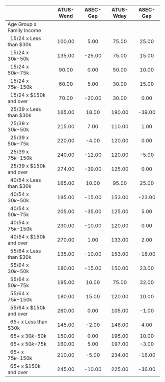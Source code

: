 
|                      |    ATUS-Wend |     ASEC-Gap |    ATUS-Wday |     ASEC-Gap |
| -------------------- | :----------: | :----------: | :----------: | :----------: |
| Age Group x Family Income |              |              |              |              |
| &nbsp;&nbsp;15/24 x Less than $30k |       100.00 |         5.00 |        75.00 |        25.00 |
| &nbsp;&nbsp;15/24 x $30k-$50k |       135.00 |       -25.00 |        75.00 |        15.00 |
| &nbsp;&nbsp;15/24 x $50k-$75k |        90.00 |         0.00 |        50.00 |        10.00 |
| &nbsp;&nbsp;15/24 x $75k-$150k |        60.00 |         5.00 |        30.00 |        15.00 |
| &nbsp;&nbsp;15/24 x $150k and over |        70.00 |       -20.00 |        30.00 |         0.00 |
| &nbsp;&nbsp;25/39 x Less than $30k |       165.00 |        18.00 |       190.00 |       -39.00 |
| &nbsp;&nbsp;25/39 x $30k-$50k |       215.00 |         7.00 |       110.00 |         1.00 |
| &nbsp;&nbsp;25/39 x $50k-$75k |       220.00 |        -4.00 |       120.00 |         0.00 |
| &nbsp;&nbsp;25/39 x $75k-$150k |       240.00 |       -12.00 |       120.00 |        -5.00 |
| &nbsp;&nbsp;25/39 x $150k and over |       274.00 |       -39.00 |       125.00 |         0.00 |
| &nbsp;&nbsp;40/54 x Less than $30k |       165.00 |        10.00 |        95.00 |        25.00 |
| &nbsp;&nbsp;40/54 x $30k-$50k |       195.00 |       -15.00 |       153.00 |       -23.00 |
| &nbsp;&nbsp;40/54 x $50k-$75k |       205.00 |       -35.00 |       125.00 |         5.00 |
| &nbsp;&nbsp;40/54 x $75k-$150k |       230.00 |       -10.00 |       120.00 |         0.00 |
| &nbsp;&nbsp;40/54 x $150k and over |       270.00 |         1.00 |       133.00 |         2.00 |
| &nbsp;&nbsp;55/64 x Less than $30k |       135.00 |       -10.00 |       153.00 |       -18.00 |
| &nbsp;&nbsp;55/64 x $30k-$50k |       180.00 |       -15.00 |       150.00 |        23.00 |
| &nbsp;&nbsp;55/64 x $50k-$75k |       195.00 |        10.00 |        75.00 |        32.00 |
| &nbsp;&nbsp;55/64 x $75k-$150k |       180.00 |        15.00 |       120.00 |        10.00 |
| &nbsp;&nbsp;55/64 x $150k and over |       260.00 |         0.00 |       105.00 |        -1.00 |
| &nbsp;&nbsp;65+ x Less than $30k |       145.00 |        -2.00 |       146.00 |         4.00 |
| &nbsp;&nbsp;65+ x $30k-$50k |       150.00 |         0.00 |       195.00 |        10.00 |
| &nbsp;&nbsp;65+ x $50k-$75k |       160.00 |         5.00 |       197.00 |        -3.00 |
| &nbsp;&nbsp;65+ x $75k-$150k |       210.00 |        -5.00 |       234.00 |       -16.00 |
| &nbsp;&nbsp;65+ x $150k and over |       245.00 |       -10.00 |       225.00 |       -36.00 |

